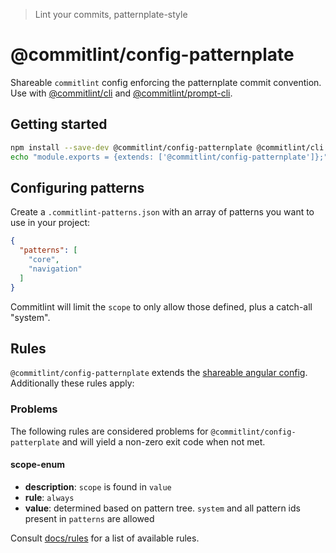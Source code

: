 > Lint your commits, patternplate-style

# @commitlint/config-patternplate
Shareable `commitlint` config enforcing the patternplate commit convention.
Use with [@commitlint/cli](../cli) and [@commitlint/prompt-cli](../prompt-cli).

## Getting started
```sh
npm install --save-dev @commitlint/config-patternplate @commitlint/cli
echo "module.exports = {extends: ['@commitlint/config-patternplate']};" > commitlint.config.js
```

## Configuring patterns

Create a `.commitlint-patterns.json` with an array of patterns you want to use in your project:

```json
{
  "patterns": [
    "core",
    "navigation"
  ]
}
```

Commitlint will limit the `scope` to only allow those defined, plus a catch-all "system".

## Rules
`@commitlint/config-patternplate` extends the [shareable angular config](../config-angular#rules).
Additionally these rules apply:

### Problems
The following rules are considered problems for `@commitlint/config-patterplate` and will yield a non-zero exit code when not met.

#### scope-enum
* **description**: `scope` is found in `value`
* **rule**: `always`
* **value**: determined based on pattern tree. `system` and all pattern ids present in `patterns` are allowed

Consult [docs/rules](http://marionebl.github.io/commitlint/#/reference-rules) for a list of available rules.
